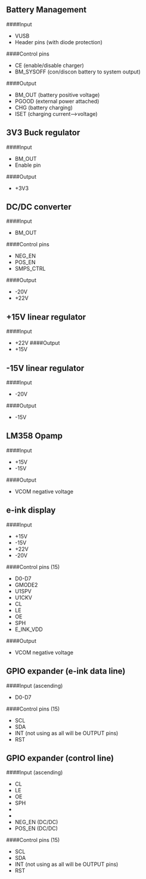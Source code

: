 Battery Management
---

####Input

- VUSB
- Header pins (with diode protection)

####Control pins
- CE (enable/disable charger)
- BM_SYSOFF (con/discon battery to system output)

####Output
- BM_OUT (battery positive voltage)
- PGOOD (external power attached)
- CHG (battery charging)
- ISET (charging current-->voltage)

3V3 Buck regulator
---

####Input
- BM_OUT
- Enable pin

####Output
- +3V3


DC/DC converter
---

####Input
- BM_OUT

####Control pins
- NEG_EN
- POS_EN
- SMPS_CTRL

####Output
- -20V
- +22V

+15V linear regulator
---

####Input
- +22V
####Output
- +15V

-15V linear regulator
---
####Input
- -20V

####Output
- -15V

LM358 Opamp
---

####Input
- +15V
- -15V

####Output
- VCOM negative voltage

e-ink display
---

####Input
- +15V
- -15V
- +22V
- -20V

####Control pins (15)
- D0-D7
- GMODE2
- U1SPV
- U1CKV
- CL
- LE
- OE
- SPH
- E_INK_VDD

####Output
- VCOM negative voltage

GPIO expander (e-ink data line)
---
####Input (ascending)
- D0-D7

####Control pins (15)
- SCL
- SDA
- INT (not using as all will be OUTPUT pins)
- RST

GPIO expander (control line)
---
####Input (ascending)
- CL
- LE
- OE
- SPH
-
-
- NEG_EN (DC/DC)
- POS_EN (DC/DC)

####Control pins (15)
- SCL
- SDA
- INT (not using as all will be OUTPUT pins)
- RST
